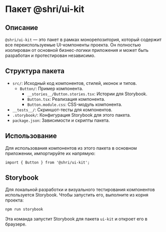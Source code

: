 # Пакет @shri/ui-kit

## Описание

`@shri/ui-kit` — это пакет в рамках монорепозитория, который содержит все переиспользуемые UI-компоненты проекта. Он полностью изолирован от основной бизнес-логики приложения и может быть разработан и протестирован независимо.

## Структура пакета

-   `src/`: Исходный код компонентов, стилей, иконок и типов.
    -   `Button/`: Пример компонента.
        -   `__stories__/Button.stories.tsx`: Истории для Storybook.
        -   `Button.tsx`: Реализация компонента.
        -   `Button.module.css`: CSS-модуль компонента.
-   `__tests__/`: Скриншот-тесты для компонентов.
-   `.storybook/`: Конфигурация Storybook для этого пакета.
-   `package.json`: Зависимости и скрипты пакета.

## Использование

Для использования компонентов из этого пакета в основном приложении, импортируйте их напрямую:

```tsx
import { Button } from '@shri/ui-kit';
```

## Storybook

Для локальной разработки и визуального тестирования компонентов используется Storybook. Чтобы запустить его, выполните из корня проекта:

```bash
npm run storybook
```

Эта команда запустит Storybook для пакета `ui-kit` и откроет его в браузере. 
